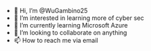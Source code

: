 - 👋 Hi, I’m @WuGambino25
- 👀 I’m interested in learning more of cyber sec
- 🌱 I’m currently learning Microsoft Azure
- 💞️ I’m looking to collaborate on anything
- 📫 How to reach me via email

<!---
WuGambino25/WuGambino25 is a ✨ special ✨ repository because its `README.md` (this file) appears on your GitHub profile.
You can click the Preview link to take a look at your changes.
--->
